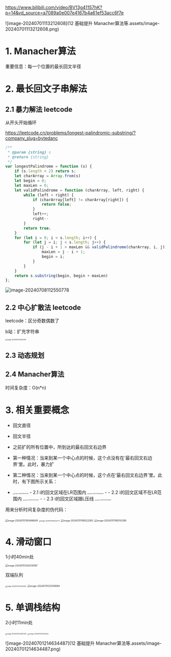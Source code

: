 https://www.bilibili.com/video/BV13g41157hK?p=14&vd_source=a7089a0e007e4167b4a61ef53acc6f7e

![image-20240701113212608](12 基础提升 Manacher算法等.assets/image-20240701113212608.png)

# 1. Manacher算法

重要信息：每一个位置的最长回文半径

# 2. 最长回文子串解法

## 2.1 暴力解法 leetcode

从开头开始循环

https://leetcode.cn/problems/longest-palindromic-substring/?company_slug=bytedanc

```javascript
/**
 * @param {string} s
 * @return {string}
 */
var longestPalindrome = function (s) {
    if (s.length < 2) return s;
    let charArray = Array.from(s)
    let begin = 0;
    let maxLen = 0;
    let validPalindrome = function (charArray, left, right) {
        while (left < right) {
            if (charArray[left] != charArray[right]) {
                return false;
            }
            left++;
            right--
        }
        return true;
    }
    for (let i = 0; i < s.length; i++) {
        for (let j = i; j < s.length; j++) {
            if (j - i + 1 > maxLen && validPalindrome(charArray, i, j)) {
                maxLen = j - i + 1;
                begin = i;
            }
        }
    }
    return s.substring(begin, begin + maxLen)
};
```

![image-20240708112550778](算法相关图片/image-20240708112550778.png)

## 2.2 中心扩散法 leetcode

leetcode：区分奇数偶数了

b站：扩充字符串

<img src="12 基础提升 Manacher算法等.assets/image-20240701114203419.png" alt="image-20240701114203419" style="zoom: 33%;" />

## 2.3 动态规划

## 2.4 Manacher算法

时间复杂度：O(n*n)

# 3. 相关重要概念

- 回文直径
- 回文半径
- 之前扩的所有位置中，所到达的最右回文右边界





- 第一种情况：当来到某一个中心点的时候，这个点没有在‘最右回文右边界’里。此时，暴力扩
- 第二种情况：当来到某一个中心点的时候，这个点在‘最右回文右边界’里。此时，有下图所示关系：

- <img src="12 基础提升 Manacher算法等.assets/image-20240701163741718.png" alt="image-20240701163741718" style="zoom:25%;" />
  - 2.1 i的回文区域在LR范围内 <img src="12 基础提升 Manacher算法等.assets/image-20240701164524933.png" alt="image-20240701164524933" style="zoom:25%;" />
  - 
  - 2.2 i的回文区域不在LR范围内 <img src="12 基础提升 Manacher算法等.assets/image-20240701170310072.png" alt="image-20240701170310072" style="zoom:25%;" />
  - 
  - 2.3 i的回文区域跟L压线 <img src="12 基础提升 Manacher算法等.assets/image-20240701183039902.png" alt="image-20240701183039902" style="zoom:25%;" />



用来分析时间复杂度的伪代码：

 <img src="12 基础提升 Manacher算法等.assets/image-20240701183846649.png" alt="image-20240701183846649" style="zoom:50%;" />

<img src="12 基础提升 Manacher算法等.assets/image-20240701190222771.png" alt="image-20240701190222771" style="zoom:33%;" />



<img src="12 基础提升 Manacher算法等.assets/image-20240701190522583.png" alt="image-20240701190522583" style="zoom:50%;" />

<img src="12 基础提升 Manacher算法等.assets/image-20240701190743395.png" alt="image-20240701190743395" style="zoom:50%;" />

# 4. 滑动窗口

1小时40min处

<img src="12 基础提升 Manacher算法等.assets/image-20240701204330167.png" alt="image-20240701204330167" style="zoom: 50%;" />

双端队列

<img src="12 基础提升 Manacher算法等.assets/image-20240701211446359.png" alt="image-20240701211446359" style="zoom: 33%;" />

<img src="12 基础提升 Manacher算法等.assets/image-20240701212559064.png" alt="image-20240701212559064" style="zoom: 50%;" />



# 5. 单调栈结构

2小时11min处

<img src="12 基础提升 Manacher算法等.assets/image-20240701212807305.png" alt="image-20240701212807305" style="zoom: 33%;" />



<img src="12 基础提升 Manacher算法等.assets/image-20240701213135222.png" alt="image-20240701213135222" style="zoom: 33%;" />



![image-20240701214634487](12 基础提升 Manacher算法等.assets/image-20240701214634487.png)







































